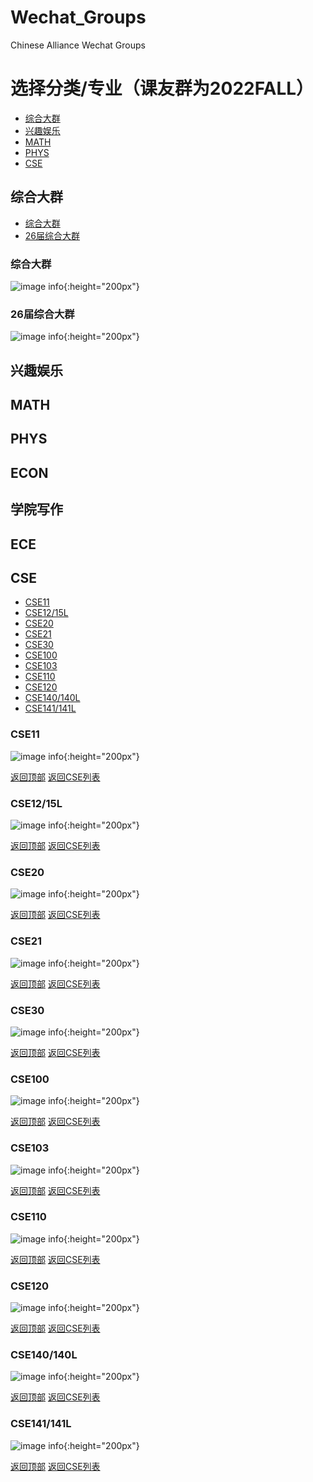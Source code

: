 # Wechat_Groups

Chinese Alliance Wechat Groups

# 选择分类/专业（课友群为2022FALL）
- [综合大群](#综合大群)
- [兴趣娱乐](#兴趣娱乐)
- [MATH](#MATH)
- [PHYS](#PHYS)
- [CSE](#CSE)


## 综合大群
- [综合大群](#综合大群)
- [26届综合大群](#26届综合大群)

### 综合大群
![image info](QRCodes/综合大群/0.jpg){:height="200px"}

### 26届综合大群
![image info](QRCodes/综合大群/26.jpg){:height="200px"}


## 兴趣娱乐
## MATH
## PHYS
## ECON
## 学院写作
## ECE

## CSE
- [CSE11](#cse11)
- [CSE12/15L](#cse12)
- [CSE20](#cse20)
- [CSE21](#cse21)
- [CSE30](#CSE30)
- [CSE100](#CSE100)
- [CSE103](#CSE103)
- [CSE110](#CSE110)
- [CSE120](#CSE120)
- [CSE140/140L](#CSE140)
- [CSE141/141L](#CSE141)

### CSE11
![image info](QRCodes/Course/CSE11.jpg){:height="200px"}

[返回顶部](#Wechat_Groups) [返回CSE列表](#CSE)
### CSE12/15L
![image info](QRCodes/Course/CSE12.jpg){:height="200px"}

[返回顶部](#Wechat_Groups) [返回CSE列表](#CSE)
### CSE20
![image info](QRCodes/Course/CSE12.jpg){:height="200px"}

[返回顶部](#Wechat_Groups) [返回CSE列表](#CSE)
### CSE21
![image info](QRCodes/Course/CSE21.jpg){:height="200px"}

[返回顶部](#Wechat_Groups) [返回CSE列表](#CSE)
### CSE30
![image info](QRCodes/Course/CSE30.jpg){:height="200px"}

[返回顶部](#Wechat_Groups) [返回CSE列表](#CSE)
### CSE100
![image info](QRCodes/Course/CSE100.jpg){:height="200px"}

[返回顶部](#Wechat_Groups) [返回CSE列表](#CSE)
### CSE103
![image info](QRCodes/Course/CSE103.jpg){:height="200px"}

[返回顶部](#Wechat_Groups) [返回CSE列表](#CSE)
### CSE110
![image info](QRCodes/Course/CSE110.jpg){:height="200px"}

[返回顶部](#Wechat_Groups) [返回CSE列表](#CSE)
### CSE120
![image info](QRCodes/Course/CSE120.jpg){:height="200px"}

[返回顶部](#Wechat_Groups) [返回CSE列表](#CSE)
### CSE140/140L
![image info](QRCodes/Course/CSE140.jpg){:height="200px"}

[返回顶部](#Wechat_Groups) [返回CSE列表](#CSE)
### CSE141/141L
![image info](QRCodes/Course/CSE141.jpg){:height="200px"}

[返回顶部](#Wechat_Groups) [返回CSE列表](#CSE)
